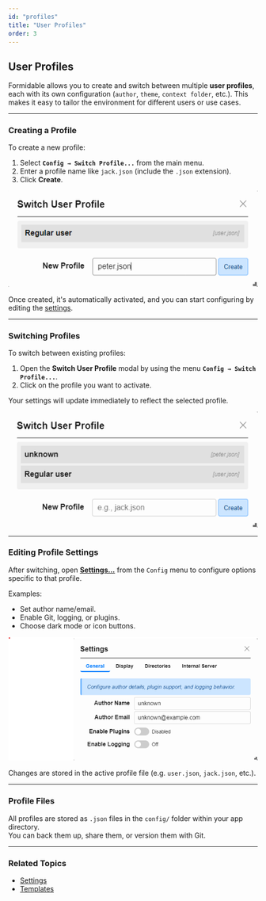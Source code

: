 ```yaml
---
id: "profiles"
title: "User Profiles"
order: 3
---
```


## User Profiles

Formidable allows you to create and switch between multiple **user profiles**, each with its own configuration (`author`, `theme`, `context folder`, etc.). This makes it easy to tailor the environment for different users or use cases.

---

### Creating a Profile

To create a new profile:

1. Select **`Config → Switch Profile...`** from the main menu.
2. Enter a profile name like `jack.json` (include the `.json` extension).
3. Click **Create**.

![Create New Profile](images/profile-switch-new.png)

Once created, it's automatically activated, and you can start configuring by editing the [settings](#settings).

---

### Switching Profiles

To switch between existing profiles:

1. Open the **Switch User Profile** modal by using the menu **`Config → Switch Profile...`**.
2. Click on the profile you want to activate.

Your settings will update immediately to reflect the selected profile.

![Choose Profile](images/profile-switch-added.png)

---

### Editing Profile Settings

After switching, open **[Settings...](#settings)** from the `Config` menu to configure options specific to that profile.

Examples:

- Set author name/email.
- Enable Git, logging, or plugins.
- Choose dark mode or icon buttons.

![Edit Profile Settings](images/profile-switch-edit-settings.png)

Changes are stored in the active profile file (e.g. `user.json`, `jack.json`, etc.).

---

### Profile Files

All profiles are stored as `.json` files in the `config/` folder within your app directory.  
You can back them up, share them, or version them with Git.

---

### Related Topics

- [Settings](#settings)
- [Templates](#templates)